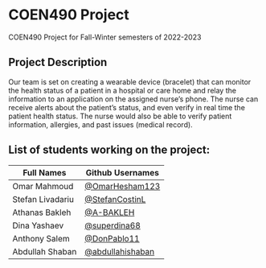 # COEN490 Project
<div>
  <p>COEN490 Project for Fall-Winter semesters of 2022-2023</p>
  
  <h2> Project Description </h2> 
<p> Our team is set on creating a wearable device (bracelet) that can monitor the health status
of a patient in a hospital or care home and relay the information to an application on the
assigned nurse’s phone. The nurse can receive alerts about the patient’s status, and even
verify in real time the patient health status. The nurse would also be able to verify patient
information, allergies, and past issues (medical record). </p>
  
<h2> List of students working on the project:</h2>

  | Full Names      |  Github Usernames |
| ------------- | ------------- | 
| Omar Mahmoud    |[@OmarHesham123](https://github.com/OmarHesham123)|
| Stefan Livadariu    | [@StefanCostinL](https://github.com/StefanCostinL) |
| Athanas Bakleh  | [@A-BAKLEH](https://github.com/A-BAKLEH) |
| Dina Yashaev  | [@superdina68](https://github.com/superdina68)|
| Anthony Salem  | [@DonPablo11](https://github.com/DonPablo11) |
| Abdullah Shaban | [@abdullahishaban](https://github.com/abdullahishaban) |
</div>
